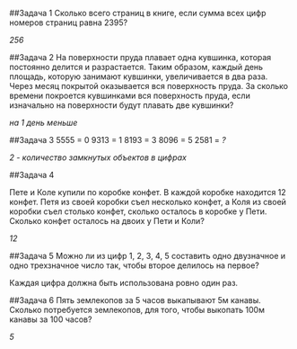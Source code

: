 ##Задача 1
Сколько всего страниц в книге, если сумма всех цифр номеров страниц равна 2395?

*256*

##Задача 2
На поверхности пруда плавает одна кувшинка, которая постоянно делится и разрастается. Таким образом, каждый день площадь, которую занимают кувшинки,
увеличивается в два раза. Через месяц покрытой оказывается вся поверхность пруда. За
сколько времени покроется кувшинками вся поверхность пруда, если изначально на поверхности будут плавать две кувшинки?

*на 1 день меньше*

##Задача 3
5555 = 0
9313 = 1
8193 = 3
8096 = 5
2581 = *?*

*2 - количество замкнутых объектов в цифрах*

##Задача 4

Пете и Коле купили по коробке конфет. В каждой коробке находится 12 конфет. Петя из
своей коробки съел несколько конфет, а Коля из своей коробки съел столько конфет,
сколько осталось в коробке у Пети. Сколько конфет осталось на двoих у Пети и Коли?

*12*

##Задача 5
Можно ли из цифр 1, 2, 3, 4, 5 составить одно двузначное и одно трехзначное число так,
чтобы второе делилось на первое?

Каждая цифра должна быть использована ровно один раз.

##Задача 6
Пять землекопов за 5 часов выкапывают 5м канавы. Сколько потребуется землекопов,
для того, чтобы выкопать 100м канавы за 100 часов?

*5*
